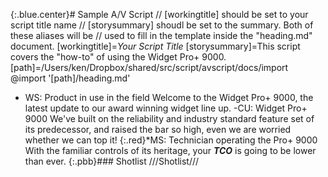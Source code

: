 {:.blue.center}# Sample A/V Script
// [workingtitle] should be set to your script title name
// [storysummary] shoudl be set to the summary. Both of these aliases will be
// used to fill in the template inside the "heading.md" document.
[workingtitle]=*Your Script Title*
[storysummary]=This script covers the "how-to" of using the Widget Pro+ 9000.
[path]=/Users/ken/Dropbox/shared/src/script/avscript/docs/import
@import '[path]/heading.md'

- WS: Product in use in the field
Welcome to the Widget Pro+ 9000, the latest update to our award winning widget line up.
-CU: Widget Pro+ 9000
We've built on the reliability and industry standard feature set of its predecessor, and raised the bar so high, even we are worried whether we can top it!
{:.red}*MS: Technician operating the Pro+ 9000
With the familiar controls of its heritage, your ***TCO*** is going to be lower than ever.
{:.pbb}### Shotlist
///Shotlist///